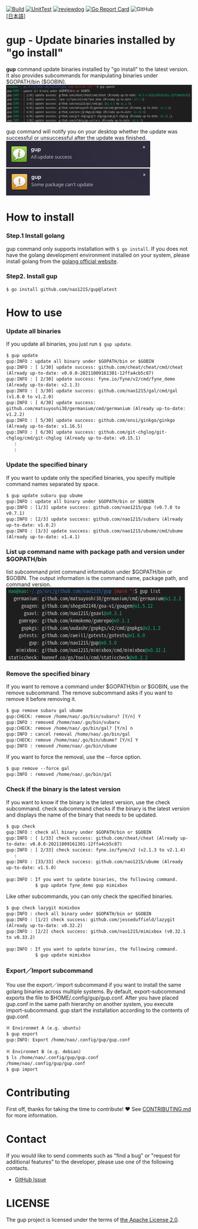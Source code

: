 [![Build](https://github.com/nao1215/gup/actions/workflows/build.yml/badge.svg)](https://github.com/nao1215/gup/actions/workflows/build.yml)
[![UnitTest](https://github.com/nao1215/gup/actions/workflows/unit_test.yml/badge.svg)](https://github.com/nao1215/gup/actions/workflows/unit_test.yml)
[![reviewdog](https://github.com/nao1215/gup/actions/workflows/reviewdog.yml/badge.svg)](https://github.com/nao1215/gup/actions/workflows/reviewdog.yml)
[![Go Report Card](https://goreportcard.com/badge/github.com/nao1215/gup)](https://goreportcard.com/report/github.com/nao1215/gup)
![GitHub](https://img.shields.io/github/license/nao1215/gup)  
[[日本語](./doc/ja/README.md)]  
# gup - Update binaries installed by "go install"
**gup** command update binaries installed by "go install" to the latest version. It also provides subcommands for manipulating binaries under \$GOPATH/bin (\$GOBIN).
![sample](./doc/img/sample.png)

gup command will notify you on your desktop whether the update was successful or unsuccessful after the update was finished.
![success](./doc/img/notify_success.png)
![warning](./doc/img/notify_warning.png)

# How to install
### Step.1 Install golang
gup command only supports installation with `$ go install`. If you does not have the golang development environment installed on your system, please install golang from the [golang official website](https://go.dev/doc/install).

### Step2. Install gup
```
$ go install github.com/nao1215/gup@latest
```
# How to use
### Update all binaries
If you update all binaries, you just run `$ gup update`. 

```
$ gup update
gup:INFO : update all binary under $GOPATH/bin or $GOBIN
gup:INFO : [ 1/30] update success: github.com/cheat/cheat/cmd/cheat (Already up-to-date: v0.0.0-20211009161301-12ffa4cb5c87)
gup:INFO : [ 2/30] update success: fyne.io/fyne/v2/cmd/fyne_demo (Already up-to-date: v2.1.3)
gup:INFO : [ 3/30] update success: github.com/nao1215/gal/cmd/gal (v1.0.0 to v1.2.0)
gup:INFO : [ 4/30] update success: github.com/matsuyoshi30/germanium/cmd/germanium (Already up-to-date: v1.2.2)
gup:INFO : [ 5/30] update success: github.com/onsi/ginkgo/ginkgo (Already up-to-date: v1.16.5)
gup:INFO : [ 6/30] update success: github.com/git-chglog/git-chglog/cmd/git-chglog (Already up-to-date: v0.15.1)
   :
   :
```

### Update the specified binary
If you want to update only the specified binaries, you specify multiple command names separated by space.
```
$ gup update subaru gup ubume
gup:INFO : update all binary under $GOPATH/bin or $GOBIN
gup:INFO : [1/3] update success: github.com/nao1215/gup (v0.7.0 to v0.7.1)
gup:INFO : [2/3] update success: github.com/nao1215/subaru (Already up-to-date: v1.0.2)
gup:INFO : [3/3] update success: github.com/nao1215/ubume/cmd/ubume (Already up-to-date: v1.4.1)
```

### List up command name with package path and version under $GOPATH/bin
list subcommand print command information under $GOPATH/bin or $GOBIN. The output information is the command name, package path, and command version.
![sample](doc/img/list.png)

### Remove the specified binary
If you want to remove a command under $GOPATH/bin or $GOBIN, use the remove subcommand. The remove subcommand asks if you want to remove it before removing it.
```
$ gup remove subaru gal ubume
gup:CHECK: remove /home/nao/.go/bin/subaru? [Y/n] Y
gup:INFO : removed /home/nao/.go/bin/subaru
gup:CHECK: remove /home/nao/.go/bin/gal? [Y/n] n
gup:INFO : cancel removal /home/nao/.go/bin/gal
gup:CHECK: remove /home/nao/.go/bin/ubume? [Y/n] Y
gup:INFO : removed /home/nao/.go/bin/ubume
```

If you want to force the removal, use the --force option.
```
$ gup remove --force gal
gup:INFO : removed /home/nao/.go/bin/gal
```

### Check if the binary is the latest version
If you want to know if the binary is the latest version, use the check subcommand. check subcommand checks if the binary is the latest version and displays the name of the binary that needs to be updated.
```
$ gup check
gup:INFO : check all binary under $GOPATH/bin or $GOBIN
gup:INFO : [ 1/33] check success: github.com/cheat/cheat (Already up-to-date: v0.0.0-20211009161301-12ffa4cb5c87)
gup:INFO : [ 2/33] check success: fyne.io/fyne/v2 (v2.1.3 to v2.1.4)
   :
gup:INFO : [33/33] check success: github.com/nao1215/ubume (Already up-to-date: v1.5.0)

gup:INFO : If you want to update binaries, the following command.
           $ gup update fyne_demo gup mimixbox 
```
  
Like other subcommands, you can only check the specified binaries.
```
$ gup check lazygit mimixbox
gup:INFO : check all binary under $GOPATH/bin or $GOBIN
gup:INFO : [1/2] check success: github.com/jesseduffield/lazygit (Already up-to-date: v0.32.2)
gup:INFO : [2/2] check success: github.com/nao1215/mimixbox (v0.32.1 to v0.33.2)

gup:INFO : If you want to update binaries, the following command.
           $ gup update mimixbox 
```
### Export／Import subcommand
You use the export／import subcommand if you want to install the same golang binaries across multiple systems. By default, export-subcommand exports the file to $HOME/.config/gup/gup.conf. After you have placed gup.conf in the same path hierarchy on another system, you execute import-subcommand. gup start the installation 
according to the contents of gup.conf.

```
※ Environmet A (e.g. ubuntu)
$ gup export
gup:INFO: Export /home/nao/.config/gup/gup.conf

※ Environmet B (e.g. debian)
$ ls /home/nao/.config/gup/gup.conf
/home/nao/.config/gup/gup.conf
$ gup import
```

# Contributing
First off, thanks for taking the time to contribute! ❤️
See [CONTRIBUTING.md](./CONTRIBUTING.md) for more information.  

# Contact
If you would like to send comments such as "find a bug" or "request for additional features" to the developer, please use one of the following contacts.

- [GitHub Issue](https://github.com/nao1215/gup/issues)

# LICENSE
The gup project is licensed under the terms of [the Apache License 2.0](./LICENSE).
